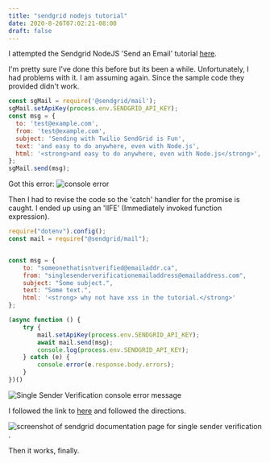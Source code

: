 ```yaml
---
title: "sendgrid nodejs tutorial"
date: 2020-8-26T07:02:21-08:00
draft: false
---
```


I attempted the Sendgrid NodeJS 'Send an Email' tutorial [here](<https://app.sendgrid.com/guide/integrate/langs/nodejs>).

I'm pretty sure I've done this before but its been a while.  Unfortunately, I had problems with it.  I am assuming again.  Since the sample code they provided didn't work.  

```javascript
const sgMail = require('@sendgrid/mail');
sgMail.setApiKey(process.env.SENDGRID_API_KEY);
const msg = {
  to: 'test@example.com',
  from: 'test@example.com',
  subject: 'Sending with Twilio SendGrid is Fun',
  text: 'and easy to do anywhere, even with Node.js',
  html: '<strong>and easy to do anywhere, even with Node.js</strong>',
};
sgMail.send(msg);
```
Got this error:
![console error](/images/uploads/sendgrid-promise-rejection.png)

Then I had to revise the code so the 'catch' handler for the promise is caught.  I ended up using an 'IIFE' (Immediately invoked function expression).

```javascript
require("dotenv").config();
const mail = require("@sendgrid/mail");


const msg = {
    to: "someonethatisntverified@emailaddr.ca",
    from: "singlesenderverificationemailaddress@emailaddress.com",
    subject: "Some subject.",
    text: "Some text.",
    html: '<strong> why not have xss in the tutorial.</strong>'
};

(async function () {
    try {
        mail.setApiKey(process.env.SENDGRID_API_KEY);
        await mail.send(msg);
        console.log(process.env.SENDGRID_API_KEY);
    } catch (e) {
        console.error(e.response.body.errors);
    }
})()
```

![Single Sender Verification console error message](/images/uploads/sendgrid-ssv-errormessage.png)

I followed the link to [here](https://sendgrid.com/docs/ui/sending-email/sender-verification) and followed the directions.

![screenshot of sendgrid documentation page for single sender verification](/images/uploads/send-grid-ssvdocspage).

Then it works, finally.

